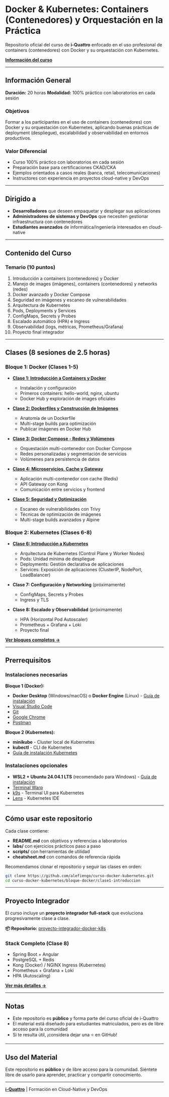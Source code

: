 # Docker & Kubernetes: Containers (Contenedores) y Orquestación en la Práctica

Repositorio oficial del curso de **i-Quattro** enfocado en el uso profesional de containers (contenedores) con Docker y su orquestación con Kubernetes.

**[Información del curso](https://www.i-quattro.com/product-page/dok-kub-001)**

---

## Información General

**Duración:** 20 horas
**Modalidad:** 100% práctico con laboratorios en cada sesión

### Objetivos

Formar a los participantes en el uso de containers (contenedores) con Docker y su orquestación con Kubernetes, aplicando buenas prácticas de deployment (despliegue), escalabilidad y observabilidad en entornos productivos.

### Valor Diferencial

- Curso 100% práctico con laboratorios en cada sesión
- Preparación base para certificaciones CKAD/CKA
- Ejemplos orientados a casos reales (banca, retail, telecomunicaciones)
- Instructores con experiencia en proyectos cloud-native y DevOps

---

## Dirigido a

- **Desarrolladores** que deseen empaquetar y desplegar sus aplicaciones
- **Administradores de sistemas y DevOps** que necesiten gestionar infraestructura con contenedores
- **Estudiantes avanzados** de informática/ingeniería interesados en cloud-native

---

## Contenido del Curso

### Temario (10 puntos)

1. Introducción a containers (contenedores) y Docker
2. Manejo de images (imágenes), containers (contenedores) y networks (redes)
3. Docker avanzado y Docker Compose
4. Seguridad en imágenes y escaneo de vulnerabilidades
5. Arquitectura de Kubernetes
6. Pods, Deployments y Services
7. ConfigMaps, Secrets y Probes
8. Escalado automático (HPA) e Ingress
9. Observabilidad (logs, métricas, Prometheus/Grafana)
10. Proyecto final integrador

---

## Clases (8 sesiones de 2.5 horas)

### Bloque 1: Docker (Clases 1-5)

- **[Clase 1: Introducción a Containers y Docker](bloque-docker/clase1-introduccion/)**
  - Instalación y configuración
  - Primeros containers: hello-world, nginx, ubuntu
  - Docker Hub y exploración de images oficiales

- **[Clase 2: Dockerfiles y Construcción de Imágenes](bloque-docker/clase2-dockerfiles/)**
  - Anatomía de un Dockerfile
  - Multi-stage builds para optimización
  - Publicar imágenes en Docker Hub

- **[Clase 3: Docker Compose - Redes y Volúmenes](bloque-docker/clase3-compose/)**
  - Orquestación multi-contenedor con Docker Compose
  - Redes personalizadas y segmentación de servicios
  - Volúmenes para persistencia de datos

- **[Clase 4: Microservicios, Cache y Gateway](bloque-docker/clase4-microservicios/)**
  - Aplicación multi-contenedor con cache (Redis)
  - API Gateway con Kong
  - Comunicación entre servicios y frontend

- **[Clase 5: Seguridad y Optimización](bloque-docker/clase5-seguridad/)**
  - Escaneo de vulnerabilidades con Trivy
  - Técnicas de optimización de imágenes
  - Multi-stage builds avanzados y Alpine

### Bloque 2: Kubernetes (Clases 6-8)

- **[Clase 6: Introducción a Kubernetes](bloque-kubernetes/clase6-introduccion/)**
  - Arquitectura de Kubernetes (Control Plane y Worker Nodes)
  - Pods: Unidad mínima de despliegue
  - Deployments: Gestión declarativa de aplicaciones
  - Services: Exposición de aplicaciones (ClusterIP, NodePort, LoadBalancer)

- **Clase 7: Configuración y Networking** (próximamente)
  - ConfigMaps, Secrets y Probes
  - Ingress y TLS

- **Clase 8: Escalado y Observabilidad** (próximamente)
  - HPA (Horizontal Pod Autoscaler)
  - Prometheus + Grafana + Loki
  - Proyecto final

**[Ver bloques completos →](bloque-docker/)**

---

## Prerrequisitos

### Instalaciones necesarias

**Bloque 1 (Docker):**
- **Docker Desktop** (Windows/macOS) o **Docker Engine** (Linux) - [Guía de instalación](INSTALL_DOCKER.md)
- [Visual Studio Code](https://code.visualstudio.com/)
- [Git](https://git-scm.com/downloads)
- [Google Chrome](https://www.google.com/chrome/)
- [Postman](https://www.postman.com/downloads/)

**Bloque 2 (Kubernetes):**
- **minikube** - Cluster local de Kubernetes
- **kubectl** - CLI de Kubernetes
- [Guía de instalación Kubernetes](INSTALL_KUBERNETES.md)

### Instalaciones opcionales

- **WSL2 + Ubuntu 24.04.1 LTS** (recomendado para Windows) - [Guía de instalación](INSTALL_WSL.md)
- [Terminal Warp](https://www.warp.dev/)
- [k9s](https://k9scli.io/) - Terminal UI para Kubernetes
- [Lens](https://k8slens.dev/) - Kubernetes IDE

---

## Cómo usar este repositorio

Cada clase contiene:
- **README.md** con objetivos y referencias a laboratorios
- **labs/** con ejercicios prácticos paso a paso
- **scripts/** con herramientas de utilidad
- **cheatsheet.md** con comandos de referencia rápida

Recomendamos clonar el repositorio y seguir las clases en orden:

```bash
git clone https://github.com/alefiengo/curso-docker-kubernetes.git
cd curso-docker-kubernetes/bloque-docker/clase1-introduccion
```

---

## Proyecto Integrador

El curso incluye un **proyecto integrador full-stack** que evoluciona progresivamente clase a clase.

**📦 Repositorio:** [proyecto-integrador-docker-k8s](https://github.com/alefiengo/proyecto-integrador-docker-k8s)

### Stack Completo (Clase 8)
- Spring Boot + Angular
- PostgreSQL + Redis
- Kong (Docker) / NGINX Ingress (Kubernetes)
- Prometheus + Grafana + Loki
- HPA (Autoscaling)

**[Ver más detalles →](PROYECTO_INTEGRADOR.md)**

---

## Notas

- Este repositorio es **público** y forma parte del curso oficial de i-Quattro
- El material está diseñado para estudiantes matriculados, pero es de libre acceso para la comunidad
- Si te resulta útil, ¡considera dejar una ⭐ en GitHub!

---

## Uso del Material

Este repositorio es **público** y de libre acceso para la comunidad. Siéntete libre de usarlo para aprender, practicar y compartir conocimiento.

---

**[i-Quattro](https://www.i-quattro.com/)** | Formación en Cloud-Native y DevOps

